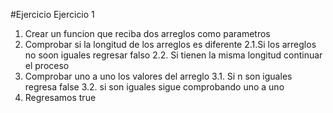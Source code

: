 #Ejercicio Ejercicio 1

1. Crear un funcion que reciba dos arreglos como parametros
2. Comprobar si la longitud de los arreglos es diferente
   2.1.Si los arreglos no soon iguales regresar falso
   2.2. Si tienen la misma longitud continuar el proceso
3. Comprobar uno a uno los valores del arreglo
   3.1. Si n son iguales regresa false
   3.2. si son iguales sigue comprobando uno a uno
4. Regresamos true
